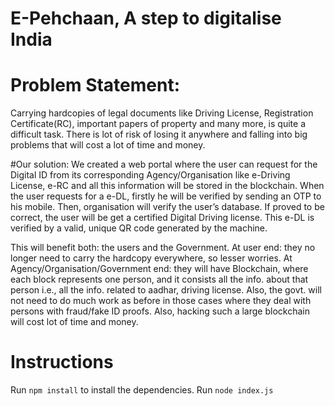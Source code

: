 # E-Pehchaan, A step to digitalise India

# Problem Statement:
Carrying hardcopies of legal documents like Driving License, Registration Certificate(RC), important papers of property and many more, is quite a difficult task. There is lot of risk of losing it anywhere and falling into big problems that will cost a lot of time and money.

#Our solution:
We created a web portal where the user can request for the Digital ID from its corresponding Agency/Organisation like e-Driving License, e-RC and all this information will be stored in the blockchain. When the user requests for a e-DL, firstly he will be verified by sending an OTP to his mobile. Then, organisation will verify the user’s database. If proved to be correct, the user will be get a certified Digital Driving license. This e-DL is verified by a valid, unique QR code generated by the machine.

This will benefit both: the users and the Government. At user end: they no longer need to carry the hardcopy everywhere, so lesser worries. At Agency/Organisation/Government end: they will have Blockchain, where each block represents one person, and it consists all the info. about that person i.e., all the info. related to aadhar, driving license. Also, the govt. will not need to do much work as before in those cases where they deal with persons with fraud/fake ID proofs. Also, hacking such a large blockchain will cost lot of time and money.


# Instructions
Run `npm install` to install the dependencies.
Run `node index.js`
